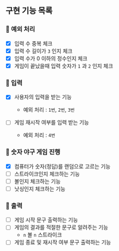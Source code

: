 ## 구현 기능 목록

### 🔗 예외 처리
- [x] 입력 수 중복 체크
- [x] 입력 수 길이가 `3` 인지 체크
- [x] 입력 수가 0 이하의 정수인지 체크
- [x] 게임이 끝났을때 입력 숫자가 `1` 과 `2` 인지 체크

### 🔗 입력
- [x] 사용자의 입력을 받는 기능
   + 예외 처리 : `1번`, `2번`, `3번`
  
- [ ] 게임 재시작 여부를 입력 받는 기능
   + 예외 처리 : `4번`

### 🔗 숫자 야구 게임 진행
- [x] 컴퓨터가 숫자(정답)를 랜덤으로 고르는 기능
- [ ] 스트라이크인지 체크하는 기능
- [ ] 볼인지 체크하는 기능
- [ ] 낫싱인지 체크하는 기능

### 🔗 출력
- [ ] 게임 시작 문구 출력하는 기능
- [ ] 게임의 결과를 적절한 문구로 알려주는 기능
   + `n` 볼 `n` 스트라이크
- [ ] 게임 종료 및 재시작 여부 문구 출력하는 기능